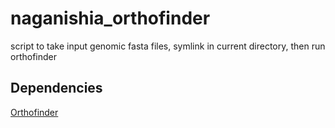# naganishia_orthofinder

script to take input genomic fasta files, symlink in current directory, then run orthofinder

## Dependencies

[Orthofinder](https://github.com/davidemms/OrthoFinder)
